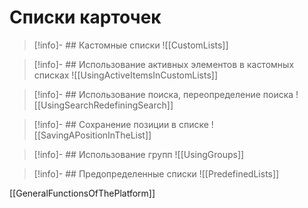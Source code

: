 # Списки карточек

>[!info]- ## Кастомные списки
>![[CustomLists]]

>[!info]- ## Использование активных элементов в кастомных списках
>![[UsingActiveItemsInCustomLists]]

>[!info]- ## Использование поиска, переопределение поиска
>![[UsingSearchRedefiningSearch]]

>[!info]- ## Сохранение позиции в списке
>![[SavingAPositionInTheList]]

>[!info]- ## Использование групп
>![[UsingGroups]]

>[!info]- ## Предопределенные списки
>![[PredefinedLists]]

[[GeneralFunctionsOfThePlatform]]